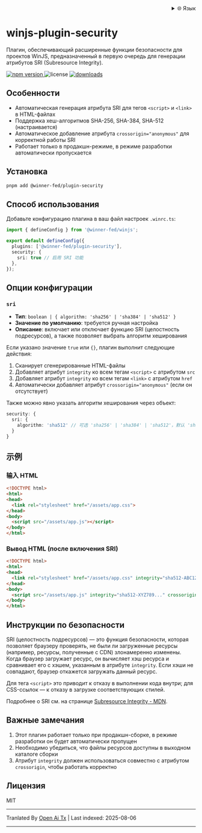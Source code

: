 
<div align="right">
  <details>
    <summary >🌐 Язык</summary>
    <div>
      <div align="center">
        <a href="https://openaitx.github.io/view.html?user=winjs-dev&project=winjs-plugin-security&lang=en">English</a>
        | <a href="https://openaitx.github.io/view.html?user=winjs-dev&project=winjs-plugin-security&lang=zh-CN">简体中文</a>
        | <a href="https://openaitx.github.io/view.html?user=winjs-dev&project=winjs-plugin-security&lang=zh-TW">繁體中文</a>
        | <a href="https://openaitx.github.io/view.html?user=winjs-dev&project=winjs-plugin-security&lang=ja">日本語</a>
        | <a href="https://openaitx.github.io/view.html?user=winjs-dev&project=winjs-plugin-security&lang=ko">한국어</a>
        | <a href="https://openaitx.github.io/view.html?user=winjs-dev&project=winjs-plugin-security&lang=hi">हिन्दी</a>
        | <a href="https://openaitx.github.io/view.html?user=winjs-dev&project=winjs-plugin-security&lang=th">ไทย</a>
        | <a href="https://openaitx.github.io/view.html?user=winjs-dev&project=winjs-plugin-security&lang=fr">Français</a>
        | <a href="https://openaitx.github.io/view.html?user=winjs-dev&project=winjs-plugin-security&lang=de">Deutsch</a>
        | <a href="https://openaitx.github.io/view.html?user=winjs-dev&project=winjs-plugin-security&lang=es">Español</a>
        | <a href="https://openaitx.github.io/view.html?user=winjs-dev&project=winjs-plugin-security&lang=it">Italiano</a>
        | <a href="https://openaitx.github.io/view.html?user=winjs-dev&project=winjs-plugin-security&lang=ru">Русский</a>
        | <a href="https://openaitx.github.io/view.html?user=winjs-dev&project=winjs-plugin-security&lang=pt">Português</a>
        | <a href="https://openaitx.github.io/view.html?user=winjs-dev&project=winjs-plugin-security&lang=nl">Nederlands</a>
        | <a href="https://openaitx.github.io/view.html?user=winjs-dev&project=winjs-plugin-security&lang=pl">Polski</a>
        | <a href="https://openaitx.github.io/view.html?user=winjs-dev&project=winjs-plugin-security&lang=ar">العربية</a>
        | <a href="https://openaitx.github.io/view.html?user=winjs-dev&project=winjs-plugin-security&lang=fa">فارسی</a>
        | <a href="https://openaitx.github.io/view.html?user=winjs-dev&project=winjs-plugin-security&lang=tr">Türkçe</a>
        | <a href="https://openaitx.github.io/view.html?user=winjs-dev&project=winjs-plugin-security&lang=vi">Tiếng Việt</a>
        | <a href="https://openaitx.github.io/view.html?user=winjs-dev&project=winjs-plugin-security&lang=id">Bahasa Indonesia</a>
      </div>
    </div>
  </details>
</div>

# winjs-plugin-security

Плагин, обеспечивающий расширенные функции безопасности для проектов WinJS, предназначенный в первую очередь для генерации атрибутов SRI (Subresource Integrity).

<p>
  <a href="https://npmjs.com/package/@winner-fed/plugin-security">
   <img src="https://img.shields.io/npm/v/@winner-fed/plugin-security?style=flat-square&colorA=564341&colorB=EDED91" alt="npm version" />
  </a>
  <img src="https://img.shields.io/badge/License-MIT-blue.svg?style=flat-square&colorA=564341&colorB=EDED91" alt="license" />
  <a href="https://npmcharts.com/compare/@winner-fed/plugin-security?minimal=true"><img src="https://img.shields.io/npm/dm/@winner-fed/plugin-security.svg?style=flat-square&colorA=564341&colorB=EDED91" alt="downloads" /></a>
</p>

## Особенности

- Автоматическая генерация атрибута SRI для тегов `<script>` и `<link>` в HTML-файлах
- Поддержка хеш-алгоритмов SHA-256, SHA-384, SHA-512 (настраивается)
- Автоматическое добавление атрибута `crossorigin="anonymous"` для корректной работы SRI
- Работает только в продакшн-режиме, в режиме разработки автоматически пропускается

## Установка

```bash
pnpm add @winner-fed/plugin-security
```
## Способ использования

Добавьте конфигурацию плагина в ваш файл настроек `.winrc.ts`:


```typescript
import { defineConfig } from '@winner-fed/winjs';

export default defineConfig({
  plugins: ['@winner-fed/plugin-security'],
  security: {
    sri: true // 启用 SRI 功能
  },
});
```
## Опции конфигурации

### `sri`

- **Тип**: `boolean | { algorithm: 'sha256' | 'sha384' | 'sha512' }`
- **Значение по умолчанию**: требуется ручная настройка
- **Описание**: включает или отключает функцию SRI (целостность подресурсов), а также позволяет выбрать алгоритм хеширования

Если указано значение `true` или `{}`, плагин выполнит следующие действия:

1. Сканирует сгенерированные HTML-файлы
2. Добавляет атрибут `integrity` ко всем тегам `<script>` с атрибутом `src`
3. Добавляет атрибут `integrity` ко всем тегам `<link>` с атрибутом `href`
4. Автоматически добавляет атрибут `crossorigin="anonymous"` (если он отсутствует)

Также можно явно указать алгоритм хеширования через объект:


```typescript
security: {
  sri: {
    algorithm: 'sha512' // 可选 'sha256' | 'sha384' | 'sha512'，默认 'sha512'
  }
}
```

## 示例

### 输入 HTML

```html
<!DOCTYPE html>
<html>
<head>
  <link rel="stylesheet" href="/assets/app.css">
</head>
<body>
  <script src="/assets/app.js"></script>
</body>
</html>
```
### Вывод HTML (после включения SRI)


```html
<!DOCTYPE html>
<html>
<head>
  <link rel="stylesheet" href="/assets/app.css" integrity="sha512-ABC123..." crossorigin="anonymous">
</head>
<body>
  <script src="/assets/app.js" integrity="sha512-XYZ789..." crossorigin="anonymous"></script>
</body>
</html>
```
## Инструкции по безопасности

SRI (целостность подресурсов) — это функция безопасности, которая позволяет браузеру проверять, не были ли загруженные ресурсы (например, ресурсы, полученные с CDN) злонамеренно изменены. Когда браузер загружает ресурс, он вычисляет хэш ресурса и сравнивает его с хэшем, указанным в атрибуте `integrity`. Если хэши не совпадают, браузер откажется загружать данный ресурс.

Для тега `<script>` это приводит к отказу в выполнении кода внутри; для CSS-ссылок — к отказу в загрузке соответствующих стилей.

Подробнее о SRI см. на странице [Subresource Integrity - MDN](https://developer.mozilla.org/zh-CN/docs/Web/Security/Subresource_Integrity).

## Важные замечания

1. Этот плагин работает только при продакшн-сборке, в режиме разработки он будет автоматически пропущен
2. Необходимо убедиться, что файлы ресурсов доступны в выходном каталоге сборки
3. Атрибут `integrity` должен использоваться совместно с атрибутом `crossorigin`, чтобы работать корректно

## Лицензия

MIT




---

Tranlated By [Open Ai Tx](https://github.com/OpenAiTx/OpenAiTx) | Last indexed: 2025-08-06

---